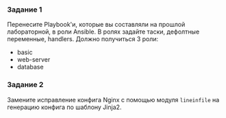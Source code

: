 ### Задание 1
Перенесите Playbook'и, которые вы составляли на прошлой лабораторной, в роли Ansible. В ролях задайте таски, дефолтные переменные, handlers.
Должно получиться 3 роли:
- basic
- web-server
- database

### Задание 2
Замените исправление конфига Nginx с помощью модуля `lineinfile` на генерацию конфига по шаблону Jinja2.